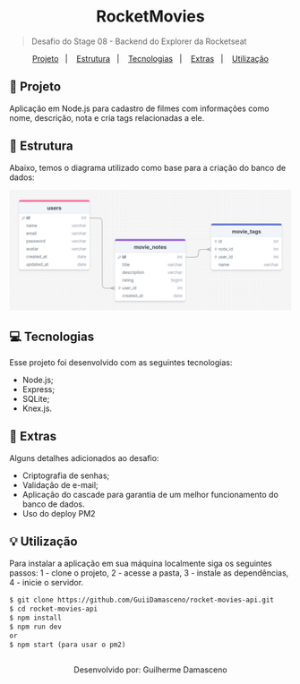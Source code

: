 <h1 align="center"> RocketMovies </h1>

> Desafio do Stage 08 - Backend do Explorer da Rocketseat

<p align="center">
  <a href="#project">Projeto</a>&nbsp;&nbsp;&nbsp;|&nbsp;&nbsp;&nbsp;
  <a href="#structure">Estrutura</a>&nbsp;&nbsp;&nbsp;|&nbsp;&nbsp;&nbsp;
  <a href="#technologies">Tecnologias</a>&nbsp;&nbsp;&nbsp;|&nbsp;&nbsp;&nbsp;
  <a href="#extras">Extras</a>&nbsp;&nbsp;&nbsp;|&nbsp;&nbsp;&nbsp;
  <a href="#usage">Utilização</a>
</p>

<h2 id="project">📂 Projeto</h2>

Aplicação em Node.js para cadastro de filmes com informações como nome, descrição, nota e cria tags relacionadas a ele.

<h2 id="structure">📌 Estrutura</h2>

Abaixo, temos o diagrama utilizado como base para a criação do banco de dados:

!["Estrutura do banco de dados"](./.github/DiagramRocketMovies.png)

<h2 id="technologies">💻 Tecnologias</h2>

Esse projeto foi desenvolvido com as seguintes tecnologias:

- Node.js;
- Express;
- SQLite;
- Knex.js.

<h2 id="extras">🔖 Extras</h2>

Alguns detalhes adicionados ao desafio:

- Criptografia de senhas;
- Validação de e-mail;
- Aplicação do cascade para garantia de um melhor funcionamento do banco de dados.
- Uso do deploy PM2

<h2 id="usage">💡 Utilização</h2>

Para instalar a aplicação em sua máquina localmente siga os seguintes passos:
1 - clone o projeto,
2 - acesse a pasta, 
3 - instale as dependências,
4 - inicie o servidor.

```
$ git clone https://github.com/GuiiDamasceno/rocket-movies-api.git
$ cd rocket-movies-api
$ npm install
$ npm run dev
or
$ npm start (para usar o pm2)
```

## 
  <p align="center">
    Desenvolvido por: Guilherme Damasceno
  </p>
